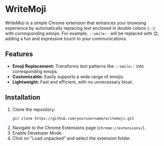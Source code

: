 # WriteMoji

WriteMoji is a simple Chrome extension that enhances your browsing experience by automatically replacing text enclosed in double colons (`::`) with corresponding emojis. For example, `::smile::` will be replaced with 😊, adding a fun and expressive touch to your communications.

## Features

- **Emoji Replacement:** Transforms text patterns like `::smile::` into corresponding emojis.
- **Customizable:** Easily supports a wide range of emojis.
- **Lightweight:** Fast and efficient, with no unnecessary bloat.

## Installation

1. Clone the repository:
   ```bash
   git clone https://github.com/yourusername/writemoji.git

2. Navigate to the Chrome Extensions page (`chrome://extensions/`).
3. Enable Developer Mode.
4. Click on "Load unpacked" and select the extension folder.
